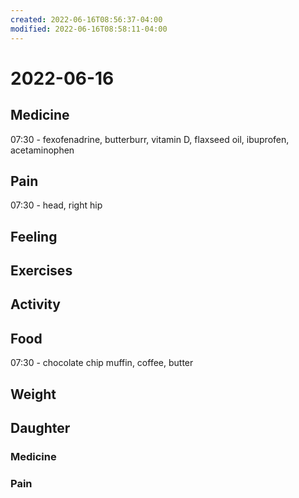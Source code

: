 ```yaml
---
created: 2022-06-16T08:56:37-04:00
modified: 2022-06-16T08:58:11-04:00
---
```


# 2022-06-16

## Medicine

07:30 - fexofenadrine, butterburr, vitamin D, flaxseed oil, ibuprofen, acetaminophen 


## Pain

07:30 - head, right hip


## Feeling


## Exercises


## Activity


## Food

07:30 - chocolate chip muffin, coffee, butter 


## Weight

## Daughter

### Medicine


### Pain
